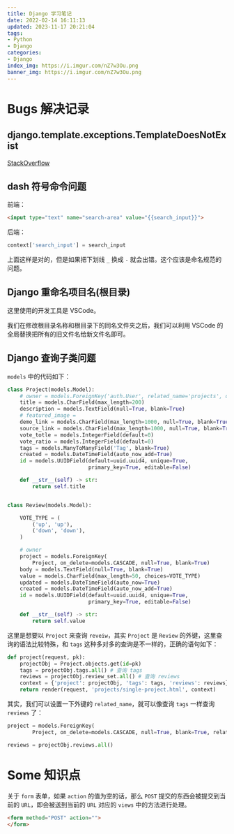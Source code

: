 ```yaml
---
title: Django 学习笔记
date: 2022-02-14 16:11:13
updated: 2023-11-17 20:21:04
tags:
- Python
- Django
categories:
- Django
index_img: https://i.imgur.com/nZ7w3Ou.png
banner_img: https://i.imgur.com/nZ7w3Ou.png
---
```


# Bugs 解决记录

## django.template.exceptions.TemplateDoesNotExist

[StackOverflow](https://stackoverflow.com/questions/65425433/django-template-exceptions-templatedoesnotexist-hello)


## dash 符号命令问题

前端：

```html
<input type="text" name="search-area" value="{{search_input}}">
```

后端：

```py
context['search_input'] = search_input
```

上面这样是对的，但是如果把下划线 `_` 换成 `-` 就会出错。这个应该是命名规范的问题。

## Django 重命名项目名(根目录)

这里使用的开发工具是 VSCode。

我们在修改根目录名称和根目录下的同名文件夹之后，我们可以利用 VSCode 的全局替换把所有的旧文件名给新文件名即可。

## Django 查询子类问题

`models` 中的代码如下：

```py
class Project(models.Model):
    # owner = models.ForeignKey('auth.User', related_name='projects', on_delete=models.CASCADE)
    title = models.CharField(max_length=200)
    description = models.TextField(null=True, blank=True)
    # featured_image =
    demo_link = models.CharField(max_length=1000, null=True, blank=True)
    source_link = models.CharField(max_length=1000, null=True, blank=True)
    vote_totle = models.IntegerField(default=0)
    vote_ratio = models.IntegerField(default=0)
    tags = models.ManyToManyField('Tag', blank=True)
    created = models.DateTimeField(auto_now_add=True)
    id = models.UUIDField(default=uuid.uuid4, unique=True,
                          primary_key=True, editable=False)

    def __str__(self) -> str:
        return self.title


class Review(models.Model):

    VOTE_TYPE = (
        ('up', 'up'),
        ('down', 'down'),
    )

    # owner
    project = models.ForeignKey(
        Project, on_delete=models.CASCADE, null=True, blank=True)
    body = models.TextField(null=True, blank=True)
    value = models.CharField(max_length=50, choices=VOTE_TYPE)
    updated = models.DateTimeField(auto_now=True)
    created = models.DateTimeField(auto_now_add=True)
    id = models.UUIDField(default=uuid.uuid4, unique=True,
                          primary_key=True, editable=False)

    def __str__(self) -> str:
        return self.value
```

这里是想要以 `Project` 来查询 `reveiw`，其实 `Project` 是 `Review` 的外键，这里查询的语法比较特殊，和 `tags` 这种多对多的查询是不一样的，正确的语句如下：

```py
def project(request, pk):
    projectObj = Project.objects.get(id=pk)
    tags = projectObj.tags.all() # 查询 tags
    reviews = projectObj.review_set.all() # 查询 reviews
    context = {'project': projectObj, 'tags': tags, 'reviews': reviews}
    return render(request, 'projects/single-project.html', context)
```

其实，我们可以设置一下外键的 `related_name`，就可以像查询 `tags` 一样查询 `reviews` 了：

```py
project = models.ForeignKey(
        Project, on_delete=models.CASCADE, null=True, blank=True, related_name='reviews')
```

```py
reviews = projectObj.reviews.all()
```

# Some 知识点

关于 `form` 表单，如果 `action` 的值为空的话，那么 `POST` 提交的东西会被提交到当前的 `URL`，即会被送到当前的 `URL` 对应的 `views` 中的方法进行处理。

```html
<form method="POST" action="">
</form>
```